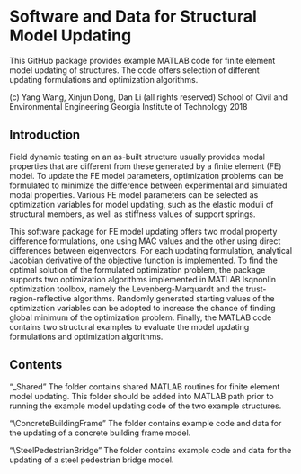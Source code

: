 # Software and Data for Structural Model Updating

This GitHub package provides example MATLAB code for finite element model updating of structures. The code offers selection of different updating formulations and optimization algorithms. 

   (c) Yang Wang, Xinjun Dong, Dan Li (all rights reserved)
       School of Civil and Environmental Engineering
       Georgia Institute of Technology
       2018

## Introduction

Field dynamic testing on an as-built structure usually provides modal properties that are different from these generated by a finite element (FE) model. To update the FE model parameters, optimization problems can be formulated to minimize the difference between experimental and simulated modal properties. Various FE model parameters can be selected as optimization variables for model updating, such as the elastic moduli of structural members, as well as stiffness values of support springs.

This software package for FE model updating offers two modal property difference formulations, one using MAC values and the other using direct differences between eigenvectors. For each updating formulation, analytical Jacobian derivative of the objective function is implemented. To find the optimal solution of the formulated optimization problem, the package supports two optimization algorithms implemented in MATLAB lsqnonlin optimization toolbox, namely the Levenberg-Marquardt and the trust-region-reflective algorithms. Randomly generated starting values of the optimization variables can be adopted to increase the chance of finding global minimum of the optimization problem. Finally, the MATLAB code contains two structural examples to evaluate the model updating formulations and optimization algorithms. 


## Contents

 “\_Shared”
The folder contains shared MATLAB routines for finite element model updating. This folder should be added into MATLAB path prior to running the example model updating code of the two example structures.

“\ConcreteBuildingFrame”
The folder contains example code and data for the updating of a concrete building frame model.

“\SteelPedestrianBridge”
The folder contains example code and data for the updating of a steel pedestrian bridge model.


